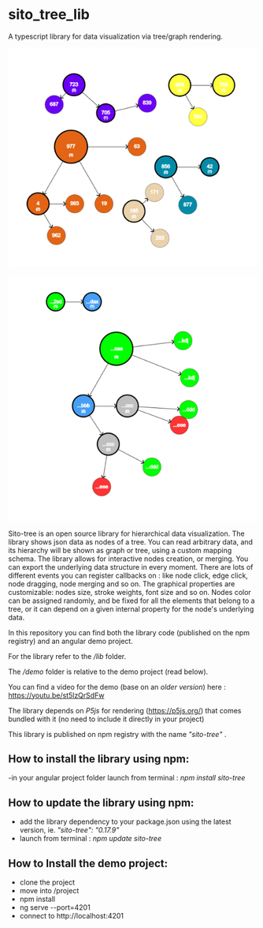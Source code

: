 # sito_tree_lib 

A typescript library for data visualization via tree/graph rendering.

 ![img](https://github.com/sitodav/sito_tree_lib/blob/develop/images/Untitled.png "Optional title")

 ![img](https://github.com/sitodav/sito_tree_lib/blob/develop/images/Untitled2.png "Optional title")
 
 
Sito-tree is an open source library for hierarchical data visualization. The library shows json data as nodes of a tree. You can read arbitrary data, and its hierarchy will be shown as graph or tree, using a custom mapping schema. The library allows for interactive nodes creation, or merging. You can export the underlying data structure in every moment. There are lots of different events you can register callbacks on : like node click, edge click, node dragging, node merging and so on. The graphical properties are customizable: nodes size, stroke weights, font size and so on. Nodes color can be assigned randomly, and be fixed for all the elements that belong to a tree, or it can depend on a given internal property for the node's underlying data.
 
In this repository you can find both the library code (published on the npm registry) and an angular demo project.

For the library refer to the */lib* folder. 

The */demo* folder is relative to the demo project (read below).

You can find a video for the demo (base on an *older version*) here : https://youtu.be/st5lzQrSdFw

The library depends on *P5js* for rendering (https://p5js.org/) that comes bundled with it (no need to include it directly
in your project)

This library is published on npm registry with the name *"sito-tree"* .



## How to install the library using npm: ##  

-in your angular project folder launch from terminal : *npm install sito-tree*


## How to update the library using npm: ##  

- add the library dependency to your package.json using the latest version, ie. *"sito-tree": "0.17.9"*
- launch from terminal : *npm update sito-tree*


## How to Install the demo project: ##

- clone the project
- move into /project
- npm install
- ng serve --port=4201
- connect to http://localhost:4201

 

 
 

